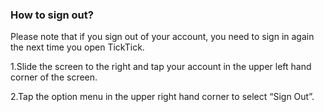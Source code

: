 ### How to sign out?
Please note that if you sign out of your account, you need to sign in again the next time you open TickTick. 

1.Slide the screen to the right and tap your account in the upper left hand corner of the screen.

2.Tap the option menu in the upper right hand corner to select “Sign Out”.
